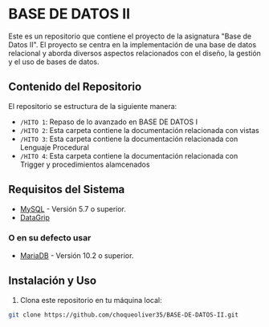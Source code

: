# BASE DE DATOS II

Este es un repositorio que contiene el proyecto de la asignatura "Base de Datos II". El proyecto se centra en la implementación de una base de datos relacional y aborda diversos aspectos relacionados con el diseño, la gestión y el uso de bases de datos.

## Contenido del Repositorio

El repositorio se estructura de la siguiente manera:

- `/HITO 1`: Repaso de lo avanzado en BASE DE DATOS I
- `/HITO 2`: Esta carpeta contiene la documentación relacionada con vistas
- `/HITO 3`: Esta carpeta contiene la documentación relacionada con Lenguaje Procedural
- `/HITO 4`: Esta carpeta contiene la documentación relacionada con Trigger y procedimientos alamcenados



## Requisitos del Sistema

- [MySQL](https://www.mysql.com) - Versión 5.7 o superior.
- [DataGrip](https://www.jetbrains.com/es-es/datagrip/)

### O en su defecto usar
- [MariaDB](https://mariadb.org) - Versión 10.2 o superior.

## Instalación y Uso

1. Clona este repositorio en tu máquina local:

```bash
git clone https://github.com/choqueoliver35/BASE-DE-DATOS-II.git
